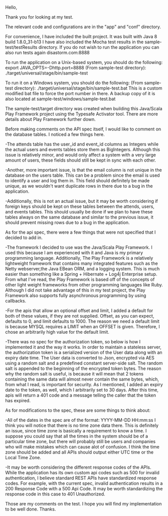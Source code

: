 Hello,

Thank you for looking at my test. 

The relevant code and configurations are in the "app" and "conf" directory.

For convenience, I have included the built project. It was built with Java 8 build 1.8.0_31-b13
I have also included the Mocha test results in the sample-test/testResults directory.
If you do not wish to run the application you can also run tests again disastorm.com:8888

To run the application on a Unix-based system, you should do the following:
export JAVA_OPTS=-Dhttp.port=8888
(From sample-test directory): ./target/universal/stage/bin/sample-test

To run it on a Windows system, you should do the following:
(From sample-test directory): ./target/universal/stage/bin/sample-test.bat
This is a custom modified bat file to force the port number in there. A backup copy of it is also located at sample-test/windows/sample-test.bat

The sample-test/target directory was created when building this Java/Scala Play Framework project using the Typesafe Activator tool. There are more details about Play Framework further down.

Before making comments on the API spec itself, I would like to comment on the database tables. I noticed a few things here.

-The attends table has the user_id and event_id columns as Integers while the actual users and events tables store them as BigIntegers.
Although this issue is relatively minor, and would only affect a system with a very large amount of users, these fields should still be kept in sync with each other.

-Another, more important issue, is that the email column is not unique in the database on the users table. This can be a problem since the email is used to identify a user
and log them in. This field should definitely be made unique, as we wouldn't want duplicate rows in there due to a bug in the application.

-Additionally, this is not an actual issue, but it may be worth considering if foreign keys should be kept on these tables between the attends, users, and events tables.
This should usually be done if we plan to have these tables always on the same database and similar to the previous issue, it should prevent missing rows due to a bug in the application.


As for the api spec, there were a few things that were not specified that I decided to add in.

-The framework I decided to use was the Java/Scala Play Framework. I used this because I am experienced with it and Java is my primary programming language. Additionally, The Play Framework is a relatively lightweight framework that contains many integrated features such as the Netty webserver,the Java EBean ORM, and a logging system. This is much easier than something like a Spring + Hibernate + Log4j Enterprise setup. From what I've read, the Play Framework is based off of the concepts of other light weight frameworks from other programming languages like Ruby. Although I did not take advantage of this in my test project, the Play Framework also supports fully asynchronous programming by using callbacks.

-For the apis that allow an optional offset and limit, I added a default for both of these values, if they are not supplied. Offset, as you can expect, defaults to 0, and limit
 defaults to 1000. The reason we need a default limit is because MYSQL requires a LIMIT when an OFFSET is given. Therefore, I chose an arbitrarily high value for the default limit.

-There was no spec for the authorization token, so below is how I implemented it and the way it works.
In order to maintain a stateless server, the authorization token is a serialized version of the User data along with an expiry date time. The User data is converted to Json,
encrypted via AES using a random salt and a predefined constant server-side salt. The random salt is appended to the beginning of the encrypted token bytes. The reason why
the random salt is useful, is because it will mean that 2 tokens containing the same data will almost never contain the same bytes, which, from what I read, is important for security.
As I mentioned, I added an expiry date to the token, as well, which I arbitrarily set to 30 days. After this time, apis will return a 401 code and a message telling the caller
that the token has expired.

As for modifications to the spec, these are some things to think about:

-All of the dates in the spec are of the format: YYYY-MM-DD HH:mm:ss
I think you will notice that there is no time zone data there. This is definitely an issue, since time zone is basically a requirement to know a time. I suppose you could say that all the times in the system should be of a particular time zone, but there will probably still be users and companies who will make mistakes which can cause alot of confusion. I think the time zone
should be added and all APIs should output either UTC time or the Local Time Zone.

-It may be worth considering the different response codes of the APIs. While the application has its own custom api codes such as 500 for invalid authentication, I believe standard REST APIs
have standardized response codes. For example, with the current spec, invalid authentication results in a 200 Response Code with a 500 Api Code. It may be worth standardizing the response code in this case to 401 Unauthorized.

Those are my comments on the test. I hope you will find my implementation to be well done.
Thanks.
